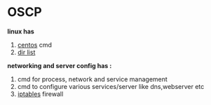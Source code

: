 # OSCP
**linux has**
1. [centos](https://github.com/akshadjoshi/OSCP/blob/main/Linux/ServerOS.md) cmd
2. [dir list](https://github.com/akshadjoshi/OSCP/blob/main/Linux/directories%20or%20folder.txt)


**networking and server config has :**
1. cmd for process, network and service management 
2. cmd to configure various services/server like dns,webserver etc
3.  [iptables](https://github.com/akshadjoshi/OSCP/blob/main/Networking%20and%20Server%20Config/firewall_iptables.md) firewall 
